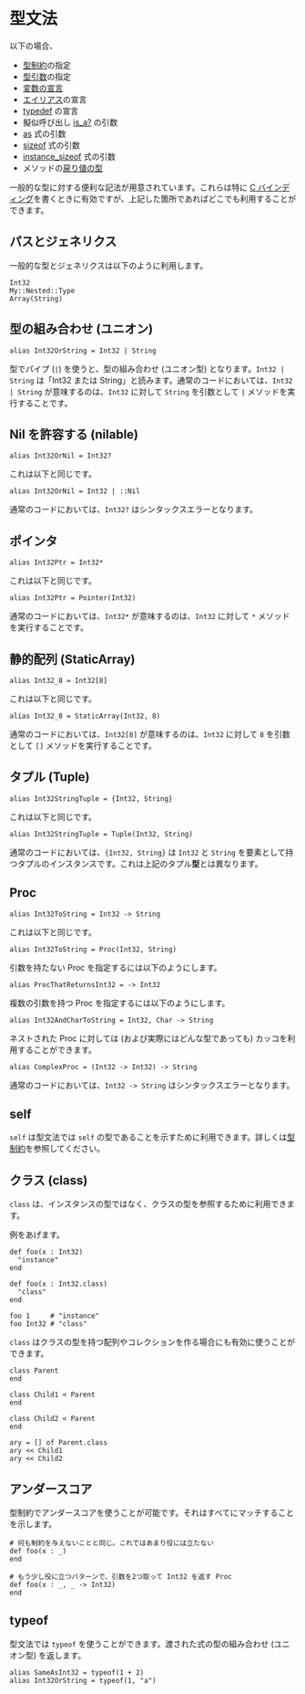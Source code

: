 # 型文法

以下の場合、

* [型制約](type_restrictions.html)の指定
* [型引数](generics.html)の指定
* [変数の宣言](declare_var.html)
* [エイリアス](alias.html)の宣言
* [typedef](type.html) の宣言
* 擬似呼び出し [is_a?](is_a.html) の引数
* [as](as.html) 式の引数
* [sizeof](sizeof.html) 式の引数
* [instance_sizeof](instance_sizeof.html) 式の引数
* メソッドの[戻り値の型](return_types.html)

一般的な型に対する便利な記法が用意されています。これらは特に [C バインディング](c_bindings/index.html)を書くときに有効ですが、上記した箇所であればどこでも利用することができます。

## パスとジェネリクス

一般的な型とジェネリクスは以下のように利用します。

```crystal
Int32
My::Nested::Type
Array(String)
```

## 型の組み合わせ (ユニオン)

```crystal
alias Int32OrString = Int32 | String
```

型でパイプ (`|`) を使うと、型の組み合わせ (ユニオン型) となります。`Int32 | String` は「Int32 または String」と読みます。通常のコードにおいては、`Int32 | String` が意味するのは、`Int32` に対して `String` を引数として `|` メソッドを実行することです。

## Nil を許容する (nilable)

```crystal
alias Int32OrNil = Int32?
```

これは以下と同じです。

```crystal
alias Int32OrNil = Int32 | ::Nil
```

通常のコードにおいては、`Int32?` はシンタックスエラーとなります。

## ポインタ

```crystal
alias Int32Ptr = Int32*
```

これは以下と同じです。

```crystal
alias Int32Ptr = Pointer(Int32)
```

通常のコードにおいては、`Int32*` が意味するのは、`Int32` に対して `*` メソッドを実行することです。

## 静的配列 (StaticArray)

```crystal
alias Int32_8 = Int32[8]
```

これは以下と同じです。

```crystal
alias Int32_8 = StaticArray(Int32, 8)
```

通常のコードにおいては、`Int32[8]` が意味するのは、`Int32` に対して `8` を引数として `[]` メソッドを実行することです。

## タプル (Tuple)

```crystal
alias Int32StringTuple = {Int32, String}
```

これは以下と同じです。

```crystal
alias Int32StringTuple = Tuple(Int32, String)
```

通常のコードにおいては、`{Int32, String}` は `Int32` と `String` を要素として持つタプルのインスタンスです。これは上記のタプル**型**とは異なります。

## Proc

```crystal
alias Int32ToString = Int32 -> String
```

これは以下と同じです。

```crystal
alias Int32ToString = Proc(Int32, String)
```

引数を持たない Proc を指定するには以下のようにします。

```crystal
alias ProcThatReturnsInt32 = -> Int32
```

複数の引数を持つ Proc を指定するには以下のようにします。

```crystal
alias Int32AndCharToString = Int32, Char -> String
```

ネストされた Proc に対しては (および実際にはどんな型であっても) カッコを利用することができます。

```crystal
alias ComplexProc = (Int32 -> Int32) -> String
```

通常のコードにおいては、`Int32 -> String` はシンタックスエラーとなります。

## self

`self` は型文法では `self` の型であることを示すために利用できます。詳しくは[型制約](type_restrictions.html)を参照してください。

## クラス (class)

`class` は、インスタンスの型ではなく、クラスの型を参照するために利用できます。

例をあげます。

```crystal
def foo(x : Int32)
  "instance"
end

def foo(x : Int32.class)
  "class"
end

foo 1     # "instance"
foo Int32 # "class"
```

`class` はクラスの型を持つ配列やコレクションを作る場合にも有効に使うことができます。

```crystal
class Parent
end

class Child1 < Parent
end

class Child2 < Parent
end

ary = [] of Parent.class
ary << Child1
ary << Child2
```

## アンダースコア

型制約でアンダースコアを使うことが可能です。それはすべてにマッチすることを示します。

```crystal
# 何も制約を与えないことと同じ。これではあまり役には立たない
def foo(x : _)
end

# もう少し役に立つパターンで、引数を2つ取って Int32 を返す Proc
def foo(x : _, _ -> Int32)
end
```

## typeof

型文法では `typeof` を使うことができます。渡された式の型の組み合わせ (ユニオン型) を返します。

```crystal
alias SameAsInt32 = typeof(1 + 2)
alias Int32OrString = typeof(1, "a")
```
